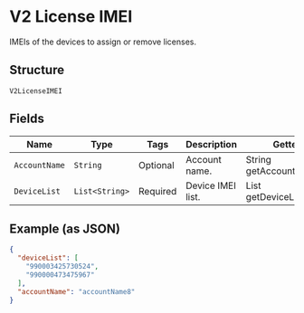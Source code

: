
# V2 License IMEI

IMEIs of the devices to assign or remove licenses.

## Structure

`V2LicenseIMEI`

## Fields

| Name | Type | Tags | Description | Getter | Setter |
|  --- | --- | --- | --- | --- | --- |
| `AccountName` | `String` | Optional | Account name. | String getAccountName() | setAccountName(String accountName) |
| `DeviceList` | `List<String>` | Required | Device IMEI list. | List<String> getDeviceList() | setDeviceList(List<String> deviceList) |

## Example (as JSON)

```json
{
  "deviceList": [
    "990003425730524",
    "990000473475967"
  ],
  "accountName": "accountName8"
}
```

